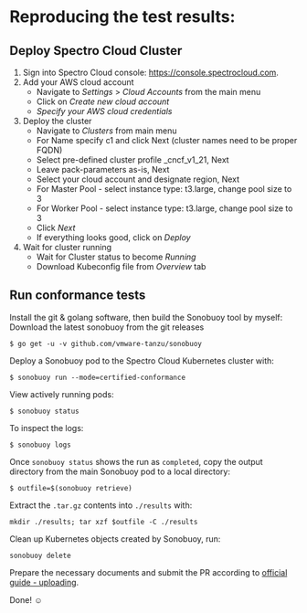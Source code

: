 # Reproducing the test results:

## Deploy Spectro Cloud Cluster

1. Sign into Spectro Cloud console: https://console.spectrocloud.com.
1. Add your AWS cloud account
   - Navigate to _Settings_ > _Cloud Accounts_ from the main menu
   - Click on _Create new cloud account_
   - _Specify your AWS cloud credentials_
1. Deploy the cluster
   - Navigate to _Clusters_ from main menu
   - For Name specify c1 and click Next (cluster names need to be proper FQDN)
   - Select pre-defined cluster profile _cncf_v1_21, Next
   - Leave pack-parameters as-is, Next
   - Select your cloud account and designate region, Next
   - For Master Pool - select instance type: t3.large, change pool size to 3
   - For Worker Pool - select instance type: t3.large, change pool size to 3
   - Click _Next_
   - If everything looks good, click on _Deploy_
1. Wait for cluster running
   - Wait for Cluster status to become _Running_
   - Download Kubeconfig file from _Overview_ tab

## Run conformance tests

Install the git & golang software, then build the Sonobuoy tool by myself:
Download the latest sonobuoy from the git releases

```
$ go get -u -v github.com/vmware-tanzu/sonobuoy
```

Deploy a Sonobuoy pod to the Spectro Cloud Kubernetes cluster with:

```
$ sonobuoy run --mode=certified-conformance 
```

View actively running pods:

```
$ sonobuoy status
```

To inspect the logs:

```
$ sonobuoy logs
```

Once `sonobuoy status` shows the run as `completed`, copy the output directory from the main Sonobuoy pod to
a local directory:

```
$ outfile=$(sonobuoy retrieve)
```

Extract the `.tar.gz` contents into `./results` with:

```
mkdir ./results; tar xzf $outfile -C ./results
```

Clean up Kubernetes objects created by Sonobuoy, run:

```
sonobuoy delete
```

Prepare the necessary documents and submit the PR according to [official guide - uploading](https://github.com/cncf/k8s-conformance/blob/master/instructions.md#uploading).

Done! ☺️

